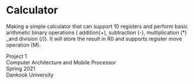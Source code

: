 # Calculator

Making a simple calculator that can support 10 registers and perform basic arithmetic binary operations ( addition(+), subtraction (-), multiplication (*) _and division (/)). It will store the result in R0 and supports register move operation (M).

Project 1 <br>
Computer Architecture and Mobile Processor <br>
Spring 2021 <br>
Dankook University <br>
